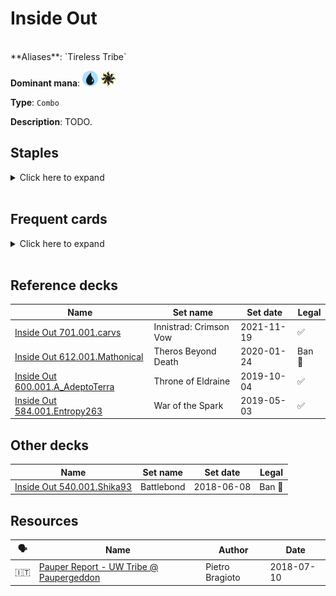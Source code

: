 <!-- This page is automatically generated by Myr: do not update it manually. Changes directly applied here will be lost. -->
# Inside Out
<br/>
**Aliases**: `Tireless Tribe`

**Dominant mana**: <img src="../resources/images/mana/U.png" width="25"/> <img src="../resources/images/mana/W.png" width="25"/>

**Type**: `Combo`

**Description**: TODO.


## **Staples**

<details>
  <summary>Click here to expand</summary>
<a href="https://scryfall.com/card/c21/115/brainstorm"><img src="https://c1.scryfall.com/file/scryfall-cards/normal/front/0/3/0359f212-9564-41a9-870b-d2c57455a695.jpg?1617910233" width="300"/></a>
<a href="https://scryfall.com/card/bfz/76/dispel"><img src="https://c1.scryfall.com/file/scryfall-cards/normal/front/b/c/bceab6b3-6b64-4964-a501-ce806a6c13ad.jpg?1562939587" width="300"/></a>
<a href="https://scryfall.com/card/eve/103/inside-out"><img src="https://c1.scryfall.com/file/scryfall-cards/normal/front/a/5/a51180ee-8677-4d5a-9685-3861c67a1d1f.jpg?1562929794" width="300"/></a>
<a href="https://scryfall.com/card/tpr/66/shadow-rift"><img src="https://c1.scryfall.com/file/scryfall-cards/normal/front/0/6/06f6d0bd-19b9-45d0-8768-691a6a593d81.jpg?1562428169" width="300"/></a>
<a href="https://scryfall.com/card/ody/56/tireless-tribe"><img src="https://c1.scryfall.com/file/scryfall-cards/normal/front/1/d/1d23e47a-21d5-4d7e-8aa0-3b3064da5967.jpg?1562900445" width="300"/></a>
</details><br/>



## **Frequent cards**

<details>
  <summary>Click here to expand</summary>
<a href="https://scryfall.com/card/a25/40/accumulated-knowledge"><img src="https://c1.scryfall.com/file/scryfall-cards/normal/front/a/d/ad88e5ee-0eee-47af-a7b4-9bac044e1c8c.jpg?1562439718" width="300"/></a>
<a href="https://scryfall.com/card/uma/45/archaeomancer"><img src="https://c1.scryfall.com/file/scryfall-cards/normal/front/c/c/cc258713-6ce3-44e0-9b4b-8fa7d1d093a1.jpg?1547516110" width="300"/></a>
<a href="https://scryfall.com/card/war/41/augur-of-bolas"><img src="https://c1.scryfall.com/file/scryfall-cards/normal/front/d/1/d19fbfe6-69bb-452a-be3c-b9c625e23193.jpg?1557576145" width="300"/></a>
<a href="https://scryfall.com/card/uma/47/circular-logic"><img src="https://c1.scryfall.com/file/scryfall-cards/normal/front/4/7/472de0e2-c15b-49c4-b2fd-74b776daac34.jpg?1547516139" width="300"/></a>
<a href="https://scryfall.com/card/cmr/394/compulsive-research"><img src="https://c1.scryfall.com/file/scryfall-cards/normal/front/c/8/c8fcefbc-211f-4ad2-8866-9514f09cd3b3.jpg?1608912078" width="300"/></a>
<a href="https://scryfall.com/card/mh2/267/counterspell"><img src="https://c1.scryfall.com/file/scryfall-cards/normal/front/1/9/1920dae4-fb92-4f19-ae4b-eb3276b8dac7.jpg?1622389067" width="300"/></a>
<a href="https://scryfall.com/card/c19/83/deep-analysis"><img src="https://c1.scryfall.com/file/scryfall-cards/normal/front/7/a/7a7a6d2d-be31-474b-811d-3802e32f3768.jpg?1568003973" width="300"/></a>
<a href="https://scryfall.com/card/roe/59/deprive"><img src="https://c1.scryfall.com/file/scryfall-cards/normal/front/2/e/2efecdd9-bd3a-4b79-92da-6485589d5bde.jpg?1562702470" width="300"/></a>
<a href="https://scryfall.com/card/rav/43/dizzy-spell"><img src="https://c1.scryfall.com/file/scryfall-cards/normal/front/6/e/6e0db10d-fb6d-44df-9ff2-6f1e0e8f8209.jpg?1598914105" width="300"/></a>
<a href="https://scryfall.com/card/mh1/7/ephemerate"><img src="https://c1.scryfall.com/file/scryfall-cards/normal/front/2/d/2da5f3f8-5eef-498f-ba2c-2f3fbc3745aa.jpg?1562201088" width="300"/></a>
<a href="https://scryfall.com/card/gpt/26/gigadrowse"><img src="https://c1.scryfall.com/file/scryfall-cards/normal/front/b/f/bf9f85b3-eb8c-43de-aaac-8a887e9c58da.jpg?1593272002" width="300"/></a>
<a href="https://scryfall.com/card/jvc/27/gush"><img src="https://c1.scryfall.com/file/scryfall-cards/normal/front/d/4/d4a3a921-3b7f-474c-b8c3-67a1a6ba5cc1.jpg?1562378488" width="300"/></a>
<a href="https://scryfall.com/card/bbd/119/impulse"><img src="https://c1.scryfall.com/file/scryfall-cards/normal/front/8/9/895c961f-61cf-49e8-9b80-97140a5de19a.jpg?1562922784" width="300"/></a>
<a href="https://scryfall.com/card/8ed/91/merchant-scroll"><img src="https://c1.scryfall.com/file/scryfall-cards/normal/front/b/b/bb5385d2-ca5d-4fb9-934b-b7cc8b38ac89.jpg?1562932678" width="300"/></a>
<a href="https://scryfall.com/card/rav/60/muddle-the-mixture"><img src="https://c1.scryfall.com/file/scryfall-cards/normal/front/4/c/4cc785b0-0a77-4b02-b0b4-2bda2fc621cc.jpg?1598914378" width="300"/></a>
<a href="https://scryfall.com/card/khc/42/mulldrifter"><img src="https://c1.scryfall.com/file/scryfall-cards/normal/front/3/4/345fd005-5052-4500-a260-3649500e21f4.jpg?1620529648" width="300"/></a>
<a href="https://scryfall.com/card/eld/247/mystic-sanctuary"><img src="https://c1.scryfall.com/file/scryfall-cards/normal/front/1/7/170e792c-80d5-4775-ad95-37614574ab84.jpg?1613386906" width="300"/></a>
<a href="https://scryfall.com/card/10e/94/peek"><img src="https://c1.scryfall.com/file/scryfall-cards/normal/front/8/6/869a6c06-eae5-418e-9a5c-26598a929416.jpg?1562550991" width="300"/></a>
<a href="https://scryfall.com/card/c21/125/ponder"><img src="https://c1.scryfall.com/file/scryfall-cards/normal/front/9/c/9cee2eb1-f60e-4626-ba4a-b543142ca950.jpg?1617910474" width="300"/></a>
<a href="https://scryfall.com/card/cmr/84/preordain"><img src="https://c1.scryfall.com/file/scryfall-cards/normal/front/1/4/1453f92e-df2d-4789-aa1b-a5b5c51567d4.jpg?1608909344" width="300"/></a>
<a href="https://scryfall.com/card/c19/69/prismatic-strands"><img src="https://c1.scryfall.com/file/scryfall-cards/normal/front/e/f/efd85985-abc1-430a-9210-63109c90a82d.jpg?1568003874" width="300"/></a>
<a href="https://scryfall.com/card/ima/29/seeker-of-the-way"><img src="https://c1.scryfall.com/file/scryfall-cards/normal/front/5/2/52d7aafb-969f-4a39-9af3-125f7f5c99f3.jpg?1562848916" width="300"/></a>
<a href="https://scryfall.com/card/m12/37/stonehorn-dignitary"><img src="https://c1.scryfall.com/file/scryfall-cards/normal/front/c/3/c3797f7f-489d-4735-af56-6359e0fa0a6b.jpg?1562658626" width="300"/></a>
<a href="https://scryfall.com/card/uma/40/tethmos-high-priest"><img src="https://c1.scryfall.com/file/scryfall-cards/normal/front/5/1/51baeea2-a922-4e98-8253-f395546c30c8.jpg?1547515983" width="300"/></a>
<a href="https://scryfall.com/card/hou/51/tragic-lesson"><img src="https://c1.scryfall.com/file/scryfall-cards/normal/front/a/0/a0f0353c-f1e0-49db-9edc-eea9090de872.jpg?1562808896" width="300"/></a>
<a href="https://scryfall.com/card/me2/185/whiteout"><img src="https://c1.scryfall.com/file/scryfall-cards/normal/front/e/e/ee7bb29a-daf4-42d3-9404-c9f25d72a648.jpg?1562870960" width="300"/></a>
</details><br/>



## **Reference decks**

| Name | Set name | Set date | Legal |
| -----| -------- | -------- | ----- |
| [Inside Out 701.001.carvs](https://www.mtggoldfish.com/deck/4618617) | Innistrad: Crimson Vow | 2021-11-19 | ✅ |
| [Inside Out 612.001.Mathonical](https://www.mtggoldfish.com/deck/4351128) | Theros Beyond Death | 2020-01-24 | Ban 🔨 |
| [Inside Out 600.001.A_AdeptoTerra](https://www.mtggoldfish.com/deck/4351072) | Throne of Eldraine | 2019-10-04 | ✅ |
| [Inside Out 584.001.Entropy263](https://www.mtggoldfish.com/deck/4351063) | War of the Spark | 2019-05-03 | ✅ |




## **Other decks**

| Name | Set name | Set date | Legal |
| -----| -------- | -------- | ----- |
| [Inside Out 540.001.Shika93](https://www.mtggoldfish.com/deck/4351737) | Battlebond | 2018-06-08 | Ban 🔨 |




## **Resources**

| 🗣️ | Name | Author | Date |
| -- | ---- | ------ | ---- |
| 🇮🇹 | [Pauper Report - UW Tribe @ Paupergeddon](http://www.metagame.it/articoli-pauper/3407-pauper-report-uw-tribe-paupergeddon.html) | Pietro Bragioto | 2018-07-10   |

